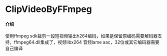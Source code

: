 # ClipVideoByFFmpeg

#### 介绍
使用ffmpeg sdk裁剪一段短视频输出h264编码，如果是保留原编码需要解码器支持，ffmpeg64.dll集成了，视频libx264 音频lame aac，32位或其它编码器需要自己编译



